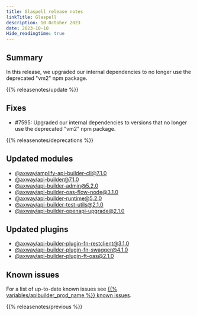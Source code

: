 ```yaml
---
title: Glaspell release notes
linkTitle: Glaspell
description: 10 October 2023
date: 2023-10-10
Hide_readingtime: true
---
```

## Summary

In this release, we upgraded our internal dependencies to no longer use the deprecated "vm2" npm package.

{{% releasenotes/update %}}

<!-- ## Breaking changes -->

<!-- ## Features -->

## Fixes

* #7595: Upgraded our internal dependencies to versions that no longer use the deprecated "vm2" npm package.

{{% releasenotes/deprecations %}}

<!-- Regenerate modules/plugins with api-builder-tools generate-release-notes script -->
## Updated modules

* [@axway/amplify-api-builder-cli@7.1.0](https://www.npmjs.com/package/@axway/amplify-api-builder-cli/v/7.1.0)
* [@axway/api-builder@7.1.0](https://www.npmjs.com/package/@axway/api-builder/v/7.1.0)
* [@axway/api-builder-admin@5.2.0](https://www.npmjs.com/package/@axway/api-builder-admin/v/5.2.0)
* [@axway/api-builder-oas-flow-node@3.1.0](https://www.npmjs.com/package/@axway/api-builder-oas-flow-node/v/3.1.0)
* [@axway/api-builder-runtime@5.2.0](https://www.npmjs.com/package/@axway/api-builder-runtime/v/5.2.0)
* [@axway/api-builder-test-utils@2.1.0](https://www.npmjs.com/package/@axway/api-builder-test-utils/v/2.1.0)
* [@axway/api-builder-openapi-upgrade@2.1.0](https://www.npmjs.com/package/@axway/api-builder-openapi-upgrade/v/2.1.0)

## Updated plugins

* [@axway/api-builder-plugin-fn-restclient@3.1.0](https://www.npmjs.com/package/@axway/api-builder-plugin-fn-restclient/v/3.1.0)
* [@axway/api-builder-plugin-fn-swagger@4.1.0](https://www.npmjs.com/package/@axway/api-builder-plugin-fn-swagger/v/4.1.0)
* [@axway/api-builder-plugin-ft-oas@2.1.0](https://www.npmjs.com/package/@axway/api-builder-plugin-ft-oas/v/2.1.0)

## Known issues

For a list of up-to-date known issues see [{{% variables/apibuilder_prod_name %}} known issues](/docs/known_issues/).

{{% releasenotes/previous %}}
